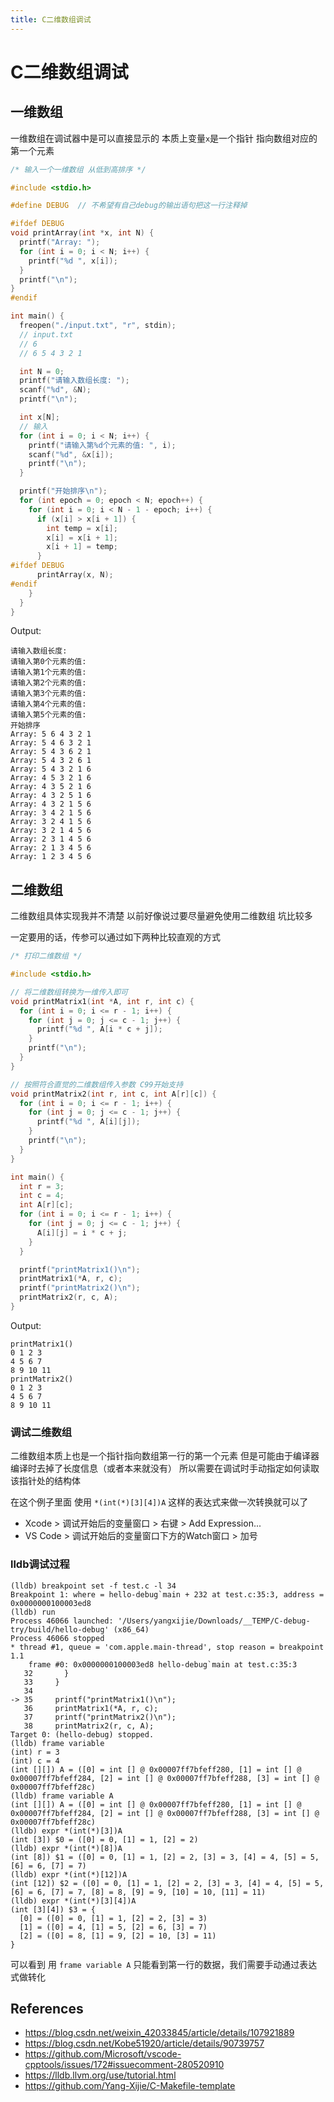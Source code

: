 ```yaml
---
title: C二维数组调试
---
```


# C二维数组调试

## 一维数组

一维数组在调试器中是可以直接显示的 本质上变量`x`是一个指针 指向数组对应的第一个元素

```c
/* 输入一个一维数组 从低到高排序 */

#include <stdio.h>

#define DEBUG  // 不希望有自己debug的输出语句把这一行注释掉

#ifdef DEBUG
void printArray(int *x, int N) {
  printf("Array: ");
  for (int i = 0; i < N; i++) {
    printf("%d ", x[i]);
  }
  printf("\n");
}
#endif

int main() {
  freopen("./input.txt", "r", stdin);
  // input.txt
  // 6
  // 6 5 4 3 2 1

  int N = 0;
  printf("请输入数组长度: ");
  scanf("%d", &N);
  printf("\n");

  int x[N];
  // 输入
  for (int i = 0; i < N; i++) {
    printf("请输入第%d个元素的值: ", i);
    scanf("%d", &x[i]);
    printf("\n");
  }

  printf("开始排序\n");
  for (int epoch = 0; epoch < N; epoch++) {
    for (int i = 0; i < N - 1 - epoch; i++) {
      if (x[i] > x[i + 1]) {
        int temp = x[i];
        x[i] = x[i + 1];
        x[i + 1] = temp;
      }
#ifdef DEBUG
      printArray(x, N);
#endif
    }
  }
}
```

Output:

```
请输入数组长度: 
请输入第0个元素的值: 
请输入第1个元素的值: 
请输入第2个元素的值: 
请输入第3个元素的值: 
请输入第4个元素的值: 
请输入第5个元素的值: 
开始排序
Array: 5 6 4 3 2 1 
Array: 5 4 6 3 2 1 
Array: 5 4 3 6 2 1 
Array: 5 4 3 2 6 1 
Array: 5 4 3 2 1 6 
Array: 4 5 3 2 1 6 
Array: 4 3 5 2 1 6 
Array: 4 3 2 5 1 6 
Array: 4 3 2 1 5 6 
Array: 3 4 2 1 5 6 
Array: 3 2 4 1 5 6 
Array: 3 2 1 4 5 6 
Array: 2 3 1 4 5 6 
Array: 2 1 3 4 5 6 
Array: 1 2 3 4 5 6
```

## 二维数组

二维数组具体实现我并不清楚 以前好像说过要尽量避免使用二维数组 坑比较多

一定要用的话，传参可以通过如下两种比较直观的方式

```c
/* 打印二维数组 */

#include <stdio.h>

// 将二维数组转换为一维传入即可
void printMatrix1(int *A, int r, int c) {
  for (int i = 0; i <= r - 1; i++) {
    for (int j = 0; j <= c - 1; j++) {
      printf("%d ", A[i * c + j]);
    }
    printf("\n");
  }
}

// 按照符合直觉的二维数组传入参数 C99开始支持
void printMatrix2(int r, int c, int A[r][c]) {
  for (int i = 0; i <= r - 1; i++) {
    for (int j = 0; j <= c - 1; j++) {
      printf("%d ", A[i][j]);
    }
    printf("\n");
  }
}

int main() {
  int r = 3;
  int c = 4;
  int A[r][c];
  for (int i = 0; i <= r - 1; i++) {
    for (int j = 0; j <= c - 1; j++) {
      A[i][j] = i * c + j;
    }
  }

  printf("printMatrix1()\n");
  printMatrix1(*A, r, c);
  printf("printMatrix2()\n");
  printMatrix2(r, c, A);
}
```

Output:

```
printMatrix1()
0 1 2 3 
4 5 6 7 
8 9 10 11 
printMatrix2()
0 1 2 3 
4 5 6 7 
8 9 10 11
```

### 调试二维数组

二维数组本质上也是一个指针指向数组第一行的第一个元素 但是可能由于编译器编译时去掉了长度信息（或者本来就没有） 所以需要在调试时手动指定如何读取该指针处的结构体

在这个例子里面 使用 `*(int(*)[3][4])A` 这样的表达式来做一次转换就可以了

- Xcode > 调试开始后的变量窗口 > 右键 > Add Expression...
- VS Code > 调试开始后的变量窗口下方的Watch窗口 > 加号

### lldb调试过程

```
(lldb) breakpoint set -f test.c -l 34
Breakpoint 1: where = hello-debug`main + 232 at test.c:35:3, address = 0x0000000100003ed8
(lldb) run
Process 46066 launched: '/Users/yangxijie/Downloads/__TEMP/C-debug-try/build/hello-debug' (x86_64)
Process 46066 stopped
* thread #1, queue = 'com.apple.main-thread', stop reason = breakpoint 1.1
    frame #0: 0x0000000100003ed8 hello-debug`main at test.c:35:3
   32       }
   33     }
   34  
-> 35     printf("printMatrix1()\n");
   36     printMatrix1(*A, r, c);
   37     printf("printMatrix2()\n");
   38     printMatrix2(r, c, A);
Target 0: (hello-debug) stopped.
(lldb) frame variable
(int) r = 3
(int) c = 4
(int [][]) A = ([0] = int [] @ 0x00007ff7bfeff280, [1] = int [] @ 0x00007ff7bfeff284, [2] = int [] @ 0x00007ff7bfeff288, [3] = int [] @ 0x00007ff7bfeff28c)
(lldb) frame variable A
(int [][]) A = ([0] = int [] @ 0x00007ff7bfeff280, [1] = int [] @ 0x00007ff7bfeff284, [2] = int [] @ 0x00007ff7bfeff288, [3] = int [] @ 0x00007ff7bfeff28c)
(lldb) expr *(int(*)[3])A
(int [3]) $0 = ([0] = 0, [1] = 1, [2] = 2)
(lldb) expr *(int(*)[8])A
(int [8]) $1 = ([0] = 0, [1] = 1, [2] = 2, [3] = 3, [4] = 4, [5] = 5, [6] = 6, [7] = 7)
(lldb) expr *(int(*)[12])A
(int [12]) $2 = ([0] = 0, [1] = 1, [2] = 2, [3] = 3, [4] = 4, [5] = 5, [6] = 6, [7] = 7, [8] = 8, [9] = 9, [10] = 10, [11] = 11)
(lldb) expr *(int(*)[3][4])A
(int [3][4]) $3 = {
  [0] = ([0] = 0, [1] = 1, [2] = 2, [3] = 3)
  [1] = ([0] = 4, [1] = 5, [2] = 6, [3] = 7)
  [2] = ([0] = 8, [1] = 9, [2] = 10, [3] = 11)
}
```

可以看到 用 `frame variable A` 只能看到第一行的数据，我们需要手动通过表达式做转化

## References

- https://blog.csdn.net/weixin_42033845/article/details/107921889
- https://blog.csdn.net/Kobe51920/article/details/90739757
- https://github.com/Microsoft/vscode-cpptools/issues/172#issuecomment-280520910
- https://lldb.llvm.org/use/tutorial.html
- https://github.com/Yang-Xijie/C-Makefile-template
